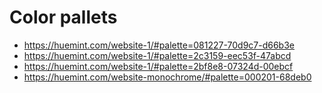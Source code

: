 # Color pallets

* https://huemint.com/website-1/#palette=081227-70d9c7-d66b3e
* https://huemint.com/website-1/#palette=2c3159-eec53f-47abcd
* https://huemint.com/website-1/#palette=2bf8e8-07324d-00ebcf
* https://huemint.com/website-monochrome/#palette=000201-68deb0
